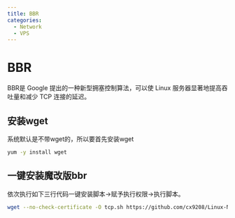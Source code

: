 ```yaml
---
title: BBR
categories:
  - Network
  - VPS
---
```

# BBR

BBR是 Google 提出的一种新型拥塞控制算法，可以使 Linux 服务器显著地提高吞吐量和减少 TCP 连接的延迟。

## 安装wget

系统默认是不带wget的，所以要首先安装wget

```bash
yum -y install wget
```

## 一键安装魔改版bbr

依次执行如下三行代码一键安装脚本->赋予执行权限->执行脚本。

```bash
wget --no-check-certificate -O tcp.sh https://github.com/cx9208/Linux-NetSpeed/raw/master/tcp.sh && chmod +x tcp.sh && ./tcp.sh
```
